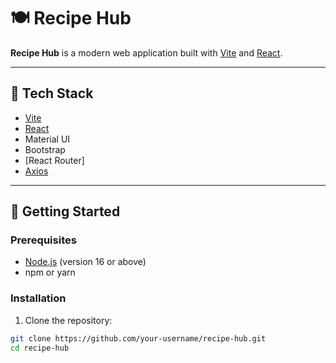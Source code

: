 
# 🍽️ Recipe Hub

**Recipe Hub** is a modern web application built with [Vite](https://vitejs.dev/) and [React](https://reactjs.org/).

---

## 🔧 Tech Stack

- [Vite](https://vitejs.dev/)
- [React](https://reactjs.org/)
- Material UI
- Bootstrap
- [React Router]
- [Axios](https://axios-http.com/)

---

## 🚀 Getting Started

### Prerequisites

- [Node.js](https://nodejs.org/) (version 16 or above)
- npm or yarn

### Installation

1. Clone the repository:

```bash
git clone https://github.com/your-username/recipe-hub.git
cd recipe-hub
